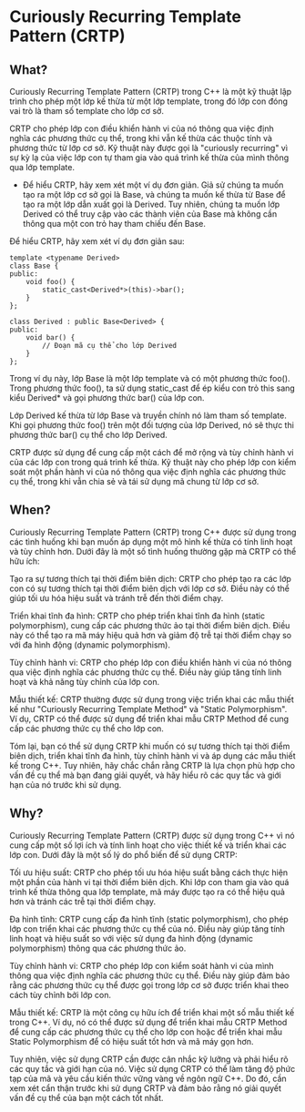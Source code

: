 # Curiously Recurring Template Pattern (CRTP)

## What?
Curiously Recurring Template Pattern (CRTP) trong C++ là một kỹ thuật lập trình cho phép một lớp kế thừa từ một lớp template, trong đó lớp con đóng vai trò là tham số template cho lớp cơ sở.

CRTP cho phép lớp con điều khiển hành vi của nó thông qua việc định nghĩa các phương thức cụ thể, trong khi vẫn kế thừa các thuộc tính và phương thức từ lớp cơ sở. Kỹ thuật này được gọi là "curiously recurring" vì sự kỳ lạ của việc lớp con tự tham gia vào quá trình kế thừa của mình thông qua lớp template.


- Để hiểu CRTP, hãy xem xét một ví dụ đơn giản. Giả sử chúng ta muốn tạo ra một lớp cơ sở gọi là Base, và chúng ta muốn kế thừa từ Base để tạo ra một lớp dẫn xuất gọi là Derived. Tuy nhiên, chúng ta muốn lớp Derived có thể truy cập vào các thành viên của Base mà không cần thông qua một con trỏ hay tham chiếu đến Base.


Để hiểu CRTP, hãy xem xét ví dụ đơn giản sau:
```
template <typename Derived>
class Base {
public:
    void foo() {
        static_cast<Derived*>(this)->bar();
    }
};

class Derived : public Base<Derived> {
public:
    void bar() {
        // Đoạn mã cụ thể cho lớp Derived
    }
};
```
Trong ví dụ này, lớp Base là một lớp template và có một phương thức foo(). Trong phương thức foo(), ta sử dụng static_cast để ép kiểu con trỏ this sang kiểu Derived* và gọi phương thức bar() của lớp con.

Lớp Derived kế thừa từ lớp Base và truyền chính nó làm tham số template. Khi gọi phương thức foo() trên một đối tượng của lớp Derived, nó sẽ thực thi phương thức bar() cụ thể cho lớp Derived.

CRTP được sử dụng để cung cấp một cách để mở rộng và tùy chỉnh hành vi của các lớp con trong quá trình kế thừa. Kỹ thuật này cho phép lớp con kiểm soát một phần hành vi của nó thông qua việc định nghĩa các phương thức cụ thể, trong khi vẫn chia sẻ và tái sử dụng mã chung từ lớp cơ sở.

## When?
Curiously Recurring Template Pattern (CRTP) trong C++ được sử dụng trong các tình huống khi bạn muốn áp dụng một mô hình kế thừa có tính linh hoạt và tùy chỉnh hơn. Dưới đây là một số tình huống thường gặp mà CRTP có thể hữu ích:

Tạo ra sự tương thích tại thời điểm biên dịch: CRTP cho phép tạo ra các lớp con có sự tương thích tại thời điểm biên dịch với lớp cơ sở. Điều này có thể giúp tối ưu hóa hiệu suất và tránh trễ đến thời điểm chạy.

Triển khai tĩnh đa hình: CRTP cho phép triển khai tĩnh đa hình (static polymorphism), cung cấp các phương thức ảo tại thời điểm biên dịch. Điều này có thể tạo ra mã máy hiệu quả hơn và giảm độ trễ tại thời điểm chạy so với đa hình động (dynamic polymorphism).

Tùy chỉnh hành vi: CRTP cho phép lớp con điều khiển hành vi của nó thông qua việc định nghĩa các phương thức cụ thể. Điều này giúp tăng tính linh hoạt và khả năng tùy chỉnh của lớp con.

Mẫu thiết kế: CRTP thường được sử dụng trong việc triển khai các mẫu thiết kế như "Curiously Recurring Template Method" và "Static Polymorphism". Ví dụ, CRTP có thể được sử dụng để triển khai mẫu CRTP Method để cung cấp các phương thức cụ thể cho lớp con.

Tóm lại, bạn có thể sử dụng CRTP khi muốn có sự tương thích tại thời điểm biên dịch, triển khai tĩnh đa hình, tùy chỉnh hành vi và áp dụng các mẫu thiết kế trong C++. Tuy nhiên, hãy chắc chắn rằng CRTP là lựa chọn phù hợp cho vấn đề cụ thể mà bạn đang giải quyết, và hãy hiểu rõ các quy tắc và giới hạn của nó trước khi sử dụng.

## Why?
Curiously Recurring Template Pattern (CRTP) được sử dụng trong C++ vì nó cung cấp một số lợi ích và tính linh hoạt cho việc thiết kế và triển khai các lớp con. Dưới đây là một số lý do phổ biến để sử dụng CRTP:

Tối ưu hiệu suất: CRTP cho phép tối ưu hóa hiệu suất bằng cách thực hiện một phần của hành vi tại thời điểm biên dịch. Khi lớp con tham gia vào quá trình kế thừa thông qua lớp template, mã máy được tạo ra có thể hiệu quả hơn và tránh các trễ tại thời điểm chạy.

Đa hình tĩnh: CRTP cung cấp đa hình tĩnh (static polymorphism), cho phép lớp con triển khai các phương thức cụ thể của nó. Điều này giúp tăng tính linh hoạt và hiệu suất so với việc sử dụng đa hình động (dynamic polymorphism) thông qua các phương thức ảo.

Tùy chỉnh hành vi: CRTP cho phép lớp con kiểm soát hành vi của mình thông qua việc định nghĩa các phương thức cụ thể. Điều này giúp đảm bảo rằng các phương thức cụ thể được gọi trong lớp cơ sở được triển khai theo cách tùy chỉnh bởi lớp con.

Mẫu thiết kế: CRTP là một công cụ hữu ích để triển khai một số mẫu thiết kế trong C++. Ví dụ, nó có thể được sử dụng để triển khai mẫu CRTP Method để cung cấp các phương thức cụ thể cho lớp con hoặc để triển khai mẫu Static Polymorphism để có hiệu suất tốt hơn và mã máy gọn hơn.

Tuy nhiên, việc sử dụng CRTP cần được cân nhắc kỹ lưỡng và phải hiểu rõ các quy tắc và giới hạn của nó. Việc sử dụng CRTP có thể làm tăng độ phức tạp của mã và yêu cầu kiến thức vững vàng về ngôn ngữ C++. Do đó, cần xem xét cẩn thận trước khi sử dụng CRTP và đảm bảo rằng nó giải quyết vấn đề cụ thể của bạn một cách tốt nhất.
